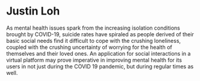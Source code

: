 # Justin Loh

As mental health issues spark from the increasing isolation conditions brought
by COVID-19, suicide rates have spiraled as people derived of their basic social
needs find it difficult to cope with the crushing loneliness, coupled with the
crushing uncertainty of worrying for the health of themselves and their loved
ones. An application for social interactions in a virtual platform may prove
imperative in improving mental health for its users in not just during the COVID
19 pandemic, but during regular times as well.
